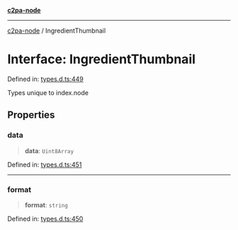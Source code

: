 [**c2pa-node**](../README.md)

***

[c2pa-node](../README.md) / IngredientThumbnail

# Interface: IngredientThumbnail

Defined in: [types.d.ts:449](https://github.com/contentauth/c2pa-node-v2/blob/89b34f9846b48a2d62e217587555c0cf0305136a/js-src/types.d.ts#L449)

Types unique to index.node

## Properties

### data

> **data**: `Uint8Array`

Defined in: [types.d.ts:451](https://github.com/contentauth/c2pa-node-v2/blob/89b34f9846b48a2d62e217587555c0cf0305136a/js-src/types.d.ts#L451)

***

### format

> **format**: `string`

Defined in: [types.d.ts:450](https://github.com/contentauth/c2pa-node-v2/blob/89b34f9846b48a2d62e217587555c0cf0305136a/js-src/types.d.ts#L450)
